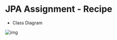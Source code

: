 # JPA Assignment - Recipe

* Class Diagram

![img](https://user-images.githubusercontent.com/106333638/191968482-54a981ef-ac07-4a26-b440-0206108d4db2.PNG)

